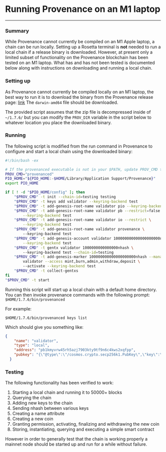 # Running Provenance on an M1 laptop
---

### Summary

While Provenance cannot currently be compiled on an M1 Apple laptop, a chain can be run locally.  Setting up a Rosetta terminal is **not** needed to run a local chain if a release binary is downloaded.  However, at present only a limited subset of functionality on the Provenance blockchain has been tested on an M1 laptop.  What has and has not been tested is documented below along with instructions on downloading and running a local chain.

### Setting up
As Provenance cannot currently be compiled locally on an M1 laptop, the best way to run it is to download the binary from the Provenance release page: [link](https://github.com/provenance-io/provenance/releases/tag/v1.7.6) The `darwin-amd64` file should be downloaded.

The provided script assumes that the zip file is decompressed inside of `~/1.7.6/` but you can modify the `PROV_DIR` variable in the script below to whatever location you place the downloaded binary.

### Running

The following script is modified from the run command in Provenance to configure and start a local chain using the downloaded binary:

```bash
#!/bin/bash -ex

# If the provenanced executable is not in your $PATH, update PROV_CMD to include the full path to it.
PROV_CMD="provenanced"
PIO_HOME="${PIO_HOME:-$HOME/Library/Application Support/Provenance}"
export PIO_HOME

if [ ! -d "$PIO_HOME/config" ]; then
    "$PROV_CMD" -t init --chain-id=testing testing
    "$PROV_CMD" -t keys add validator --keyring-backend test
    "$PROV_CMD" -t add-genesis-root-name validator pio --keyring-backend test
    "$PROV_CMD" -t add-genesis-root-name validator pb --restrict=false \
		--keyring-backend test
    "$PROV_CMD" -t add-genesis-root-name validator io --restrict \
		--keyring-backend test
    "$PROV_CMD" -t add-genesis-root-name validator provenance \ 
		--keyring-backend test
    "$PROV_CMD" -t add-genesis-account validator 100000000000000000000nhash \
		--keyring-backend test
    "$PROV_CMD" -t gentx validator 1000000000000000nhash \ 
		--keyring-backend test --chain-id=testing
    "$PROV_CMD" -t add-genesis-marker 100000000000000000000nhash --manager \
		validator --access mint,burn,admin,withdraw,deposit \ 
		--activate --keyring-backend test
    "$PROV_CMD" -t collect-gentxs
fi
"$PROV_CMD" -t start
```

Running this script will start up a local chain with a default home directory. You can then invoke provenance commands with the following prompt: `$HOME/1.7.6/bin/provenanced`

For example:

`$HOME/1.7.6/bin/provenanced keys list`

Which should give you something like:

```json
{
    "name": "validator",
    "type": "local",
    "address": "pb1kmyvrw45rh5azj7903kty9tf9n6c4kws2xqfpp",
    "pubkey": "{\"@type\":\"/cosmos.crypto.secp256k1.PubKey\",\"key\":\"AhF75IWT4qGnmcqtbXnUdSj6rV++OppGP6pzP6qTRYRt\"}"
  }
```

### Testing

The following functionality has been verified to work:

1. Starting a local chain and running it to 50000+ blocks
2. Querying the chain
3. Adding new keys to the chain
4. Sending nhash between various keys
5. Creating a name attribute
6. Creating a new coin
7. Granting permission, activating, finalizing and withdrawing the new coin
8. Storing, instantiating, querying and executing a simple smart contract

However in order to generally test that the chain is working properly a mainnet node should be started up and run for a while without failure.